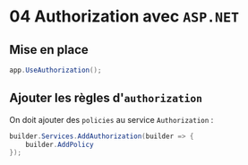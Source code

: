 # 04 Authorization avec `ASP.NET`

## Mise en place

```cs
app.UseAuthorization();
```



## Ajouter les règles d'`authorization`

On doit ajouter des `policies` au service `Authorization` :

```cs
builder.Services.AddAuthorization(builder => {
    builder.AddPolicy
});
```

